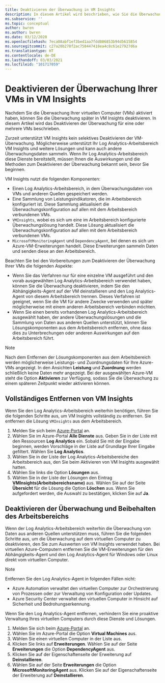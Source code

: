 ```yaml
---
title: Deaktivieren der Überwachung in VM Insights
description: In diesem Artikel wird beschrieben, wie Sie die Überwachung Ihrer virtuellen Computer in VM Insights beenden können.
ms.subservice: ''
ms.topic: conceptual
author: bwren
ms.author: bwren
ms.date: 03/12/2020
ms.openlocfilehash: 7eca08abf1ef3bed1aa7fdd806853b94d5615854
ms.sourcegitcommit: c27a20b278f2ac758447418ea4c8c61e27927d6a
ms.translationtype: HT
ms.contentlocale: de-DE
ms.lasthandoff: 03/03/2021
ms.locfileid: "101717059"
---
```

# <a name="disable-monitoring-of-your-vms-in-vm-insights"></a>Deaktivieren der Überwachung Ihrer VMs in VM Insights

Nachdem Sie die Überwachung Ihrer virtuellen Computer (VMs) aktiviert haben, können Sie die Überwachung später in VM Insights deaktivieren. In diesem Artikel wird das Deaktivieren der Überwachung für eine oder mehrere VMs beschrieben.  

Zurzeit unterstützt VM Insights kein selektives Deaktivieren der VM-Überwachung. Möglicherweise unterstützt Ihr Log Analytics-Arbeitsbereich VM Insights und weitere Lösungen und kann auch andere Überwachungsdaten sammeln. Wenn Ihr Log Analytics-Arbeitsbereich diese Dienste bereitstellt, müssen Ihnen die Auswirkungen und die Methoden zum Deaktivieren der Überwachung bekannt sein, bevor Sie beginnen.

VM Insights nutzt die folgenden Komponenten:

* Einen Log Analytics-Arbeitsbereich, in dem Überwachungsdaten von VMs und anderen Quellen gespeichert werden.
* Eine Sammlung von Leistungsindikatoren, die im Arbeitsbereich konfiguriert ist. Diese Sammlung aktualisiert die Überwachungskonfiguration auf allen mit dem Arbeitsbereich verbundenen VMs.
* `VMInsights`, wobei es sich um eine im Arbeitsbereich konfigurierte Überwachungslösung handelt. Diese Lösung aktualisiert die Überwachungskonfiguration auf allen mit dem Arbeitsbereich verbundenen VMs.
* `MicrosoftMonitoringAgent` und `DependencyAgent`, bei denen es sich um Azure-VM-Erweiterungen handelt. Diese Erweiterungen sammeln Daten und senden diese an den Arbeitsbereich.

Beachten Sie bei den Vorbereitungen zum Deaktivieren der Überwachung Ihrer VMs die folgenden Aspekte:

* Wenn Sie das Verfahren nur für eine einzelne VM ausgeführt und den vorab ausgewählten Log Analytics-Arbeitsbereich verwendet haben, können Sie die Überwachung deaktivieren, indem Sie den Abhängigkeits-Agent auf der VM deinstallieren und den Log Analytics-Agent von diesem Arbeitsbereich trennen. Dieses Verfahren ist geeignet, wenn Sie die VM für andere Zwecke verwenden und später möglicherweise mit einem anderen Arbeitsbereich verbinden möchten.
* Wenn Sie einen bereits vorhandenen Log Analytics-Arbeitsbereich ausgewählt haben, der andere Überwachungslösungen und die Sammlung von Daten aus anderen Quellen unterstützt, können Sie Lösungskomponenten aus dem Arbeitsbereich entfernen, ohne dass dies zu Unterbrechungen oder anderen Auswirkungen auf den Arbeitsbereich führt.  

>[!NOTE]
> Nach dem Entfernen der Lösungskomponenten aus dem Arbeitsbereich werden möglicherweise Leistungs- und Zuordnungsdaten für Ihre Azure-VMs angezeigt. In den Ansichten **Leistung** und **Zuordnung** werden schließlich keine Daten mehr angezeigt. Bei der ausgewählten Azure-VM steht die Option **Aktivieren** zur Verfügung, sodass Sie die Überwachung zu einem späteren Zeitpunkt wieder aktivieren können.  

## <a name="remove-vm-insights-completely"></a>Vollständiges Entfernen von VM Insights

Wenn Sie den Log Analytics-Arbeitsbereich weiterhin benötigen, führen Sie die folgenden Schritte aus, um VM Insights vollständig zu entfernen. Sie entfernen die Lösung `VMInsights` aus dem Arbeitsbereich.  

1. Melden Sie sich beim [Azure-Portal](https://portal.azure.com) an.
2. Wählen Sie im Azure-Portal **Alle Dienste** aus. Geben Sie in der Liste mit den Ressourcen **Log Analytics** ein. Sobald Sie mit der Eingabe beginnen, werden Vorschläge in der Liste auf Grundlage Ihrer Eingabe gefiltert. Wählen Sie **Log Analytics**.
3. Wählen Sie in der Liste der Log Analytics-Arbeitsbereiche den Arbeitsbereich aus, den Sie beim Aktivieren von VM Insights ausgewählt hatten.
4. Wählen Sie links die Option **Lösungen** aus.  
5. Wählen Sie in der Liste der Lösungen den Eintrag **VMInsights(Arbeitsbereichsname)** aus. Wählen Sie auf der Seite **Übersicht** für die Lösung die Option **Löschen** aus. Wenn Sie aufgefordert werden, die Auswahl zu bestätigen, klicken Sie auf **Ja**.

## <a name="disable-monitoring-and-keep-the-workspace"></a>Deaktivieren der Überwachung und Beibehalten des Arbeitsbereichs  

Wenn der Log Analytics-Arbeitsbereich weiterhin die Überwachung von Daten aus anderen Quellen unterstützen muss, führen Sie die folgenden Schritte aus, um die Überwachung auf dem virtuellen Computer zu deaktivieren, den Sie zum Auswerten von VM Insights verwendet haben. Bei virtuellen Azure-Computern entfernen Sie die VM-Erweiterungen für den Abhängigkeits-Agent und den Log Analytics-Agent für Windows oder Linux direkt vom virtuellen Computer. 

>[!NOTE]
>Entfernen Sie den Log Analytics-Agent in folgenden Fällen nicht: 
>
> * Azure Automation verwaltet den virtuellen Computer zur Orchestrierung von Prozessen oder zur Verwaltung von Konfiguration oder Updates. 
> * Azure Security Center verwaltet den virtuellen Computer in Hinsicht auf Sicherheit und Bedrohungserkennung. 
>
> Wenn Sie den Log Analytics-Agent entfernen, verhindern Sie eine proaktive Verwaltung Ihres virtuellen Computers durch diese Dienste und Lösungen. 

1. Melden Sie sich beim [Azure-Portal](https://portal.azure.com) an. 
2. Wählen Sie im Azure-Portal die Option **Virtual Machines** aus. 
3. Wählen Sie einen virtuellen Computer in der Liste aus. 
4. Klicken Sie links auf **Erweiterungen**. Wählen Sie auf der Seite **Erweiterungen** die Option **DependencyAgent** aus.
5. Klicken Sie auf der Eigenschaftenseite der Erweiterung auf **Deinstallieren**.
6. Wählen Sie auf der Seite **Erweiterungen** die Option **MicrosoftMonitoringAgent** aus. Klicken Sie auf der Eigenschaftenseite der Erweiterung auf **Deinstallieren**.  
